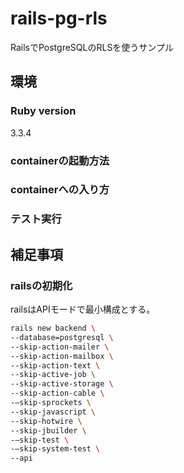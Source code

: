 # rails-pg-rls
RailsでPostgreSQLのRLSを使うサンプル

## 環境
### Ruby version
3.3.4

### containerの起動方法

### containerへの入り方

### テスト実行

## 補足事項
### railsの初期化
railsはAPIモードで最小構成とする。
```sh
rails new backend \
--database=postgresql \
--skip-action-mailer \
--skip-action-mailbox \
--skip-action-text \
--skip-active-job \
--skip-active-storage \
--skip-action-cable \
-–skip-sprockets \
--skip-javascript \
--skip-hotwire \
--skip-jbuilder \
-–skip-test \
-–skip-system-test \
--api
```

